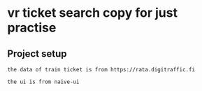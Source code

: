 # vr ticket search copy for just practise

## Project setup
```
the data of train ticket is from https://rata.digitraffic.fi

the ui is from naive-ui


```

